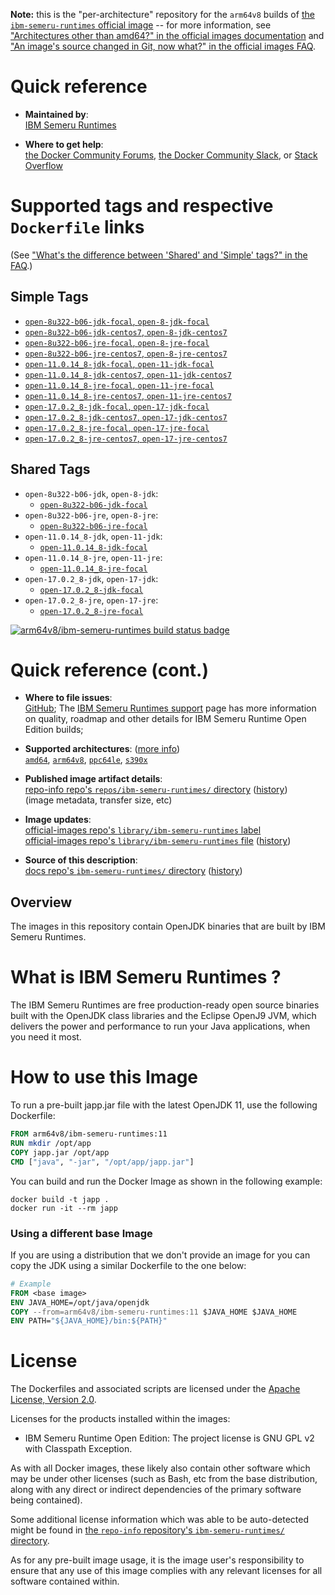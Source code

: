 <!--

********************************************************************************

WARNING:

    DO NOT EDIT "ibm-semeru-runtimes/README.md"

    IT IS AUTO-GENERATED

    (from the other files in "ibm-semeru-runtimes/" combined with a set of templates)

********************************************************************************

-->

**Note:** this is the "per-architecture" repository for the `arm64v8` builds of [the `ibm-semeru-runtimes` official image](https://hub.docker.com/_/ibm-semeru-runtimes) -- for more information, see ["Architectures other than amd64?" in the official images documentation](https://github.com/docker-library/official-images#architectures-other-than-amd64) and ["An image's source changed in Git, now what?" in the official images FAQ](https://github.com/docker-library/faq#an-images-source-changed-in-git-now-what).

# Quick reference

-	**Maintained by**:  
	[IBM Semeru Runtimes](https://github.com/ibmruntimes/semeru-containers)

-	**Where to get help**:  
	[the Docker Community Forums](https://forums.docker.com/), [the Docker Community Slack](https://dockr.ly/slack), or [Stack Overflow](https://stackoverflow.com/search?tab=newest&q=docker)

# Supported tags and respective `Dockerfile` links

(See ["What's the difference between 'Shared' and 'Simple' tags?" in the FAQ](https://github.com/docker-library/faq#whats-the-difference-between-shared-and-simple-tags).)

## Simple Tags

-	[`open-8u322-b06-jdk-focal`, `open-8-jdk-focal`](https://github.com/ibmruntimes/semeru-containers/blob/a474e5b08356b90522fd0e948716222042deabdb/8/jdk/ubuntu/Dockerfile.open.releases.full)
-	[`open-8u322-b06-jdk-centos7`, `open-8-jdk-centos7`](https://github.com/ibmruntimes/semeru-containers/blob/a474e5b08356b90522fd0e948716222042deabdb/8/jdk/centos/Dockerfile.open.releases.full)
-	[`open-8u322-b06-jre-focal`, `open-8-jre-focal`](https://github.com/ibmruntimes/semeru-containers/blob/a474e5b08356b90522fd0e948716222042deabdb/8/jre/ubuntu/Dockerfile.open.releases.full)
-	[`open-8u322-b06-jre-centos7`, `open-8-jre-centos7`](https://github.com/ibmruntimes/semeru-containers/blob/a474e5b08356b90522fd0e948716222042deabdb/8/jre/centos/Dockerfile.open.releases.full)
-	[`open-11.0.14_8-jdk-focal`, `open-11-jdk-focal`](https://github.com/ibmruntimes/semeru-containers/blob/a474e5b08356b90522fd0e948716222042deabdb/11/jdk/ubuntu/Dockerfile.open.releases.full)
-	[`open-11.0.14_8-jdk-centos7`, `open-11-jdk-centos7`](https://github.com/ibmruntimes/semeru-containers/blob/a474e5b08356b90522fd0e948716222042deabdb/11/jdk/centos/Dockerfile.open.releases.full)
-	[`open-11.0.14_8-jre-focal`, `open-11-jre-focal`](https://github.com/ibmruntimes/semeru-containers/blob/a474e5b08356b90522fd0e948716222042deabdb/11/jre/ubuntu/Dockerfile.open.releases.full)
-	[`open-11.0.14_8-jre-centos7`, `open-11-jre-centos7`](https://github.com/ibmruntimes/semeru-containers/blob/a474e5b08356b90522fd0e948716222042deabdb/11/jre/centos/Dockerfile.open.releases.full)
-	[`open-17.0.2_8-jdk-focal`, `open-17-jdk-focal`](https://github.com/ibmruntimes/semeru-containers/blob/a474e5b08356b90522fd0e948716222042deabdb/17/jdk/ubuntu/Dockerfile.open.releases.full)
-	[`open-17.0.2_8-jdk-centos7`, `open-17-jdk-centos7`](https://github.com/ibmruntimes/semeru-containers/blob/a474e5b08356b90522fd0e948716222042deabdb/17/jdk/centos/Dockerfile.open.releases.full)
-	[`open-17.0.2_8-jre-focal`, `open-17-jre-focal`](https://github.com/ibmruntimes/semeru-containers/blob/a474e5b08356b90522fd0e948716222042deabdb/17/jre/ubuntu/Dockerfile.open.releases.full)
-	[`open-17.0.2_8-jre-centos7`, `open-17-jre-centos7`](https://github.com/ibmruntimes/semeru-containers/blob/a474e5b08356b90522fd0e948716222042deabdb/17/jre/centos/Dockerfile.open.releases.full)

## Shared Tags

-	`open-8u322-b06-jdk`, `open-8-jdk`:
	-	[`open-8u322-b06-jdk-focal`](https://github.com/ibmruntimes/semeru-containers/blob/a474e5b08356b90522fd0e948716222042deabdb/8/jdk/ubuntu/Dockerfile.open.releases.full)
-	`open-8u322-b06-jre`, `open-8-jre`:
	-	[`open-8u322-b06-jre-focal`](https://github.com/ibmruntimes/semeru-containers/blob/a474e5b08356b90522fd0e948716222042deabdb/8/jre/ubuntu/Dockerfile.open.releases.full)
-	`open-11.0.14_8-jdk`, `open-11-jdk`:
	-	[`open-11.0.14_8-jdk-focal`](https://github.com/ibmruntimes/semeru-containers/blob/a474e5b08356b90522fd0e948716222042deabdb/11/jdk/ubuntu/Dockerfile.open.releases.full)
-	`open-11.0.14_8-jre`, `open-11-jre`:
	-	[`open-11.0.14_8-jre-focal`](https://github.com/ibmruntimes/semeru-containers/blob/a474e5b08356b90522fd0e948716222042deabdb/11/jre/ubuntu/Dockerfile.open.releases.full)
-	`open-17.0.2_8-jdk`, `open-17-jdk`:
	-	[`open-17.0.2_8-jdk-focal`](https://github.com/ibmruntimes/semeru-containers/blob/a474e5b08356b90522fd0e948716222042deabdb/17/jdk/ubuntu/Dockerfile.open.releases.full)
-	`open-17.0.2_8-jre`, `open-17-jre`:
	-	[`open-17.0.2_8-jre-focal`](https://github.com/ibmruntimes/semeru-containers/blob/a474e5b08356b90522fd0e948716222042deabdb/17/jre/ubuntu/Dockerfile.open.releases.full)

[![arm64v8/ibm-semeru-runtimes build status badge](https://img.shields.io/jenkins/s/https/doi-janky.infosiftr.net/job/multiarch/job/arm64v8/job/ibm-semeru-runtimes.svg?label=arm64v8/ibm-semeru-runtimes%20%20build%20job)](https://doi-janky.infosiftr.net/job/multiarch/job/arm64v8/job/ibm-semeru-runtimes/)

# Quick reference (cont.)

-	**Where to file issues**:  
	[GitHub](https://github.com/ibmruntimes/Semeru-Runtimes/issues); The [IBM Semeru Runtimes support](https://ibm.com/semeru-runtimes) page has more information on quality, roadmap and other details for IBM Semeru Runtime Open Edition builds;

-	**Supported architectures**: ([more info](https://github.com/docker-library/official-images#architectures-other-than-amd64))  
	[`amd64`](https://hub.docker.com/r/amd64/ibm-semeru-runtimes/), [`arm64v8`](https://hub.docker.com/r/arm64v8/ibm-semeru-runtimes/), [`ppc64le`](https://hub.docker.com/r/ppc64le/ibm-semeru-runtimes/), [`s390x`](https://hub.docker.com/r/s390x/ibm-semeru-runtimes/)

-	**Published image artifact details**:  
	[repo-info repo's `repos/ibm-semeru-runtimes/` directory](https://github.com/docker-library/repo-info/blob/master/repos/ibm-semeru-runtimes) ([history](https://github.com/docker-library/repo-info/commits/master/repos/ibm-semeru-runtimes))  
	(image metadata, transfer size, etc)

-	**Image updates**:  
	[official-images repo's `library/ibm-semeru-runtimes` label](https://github.com/docker-library/official-images/issues?q=label%3Alibrary%2Fibm-semeru-runtimes)  
	[official-images repo's `library/ibm-semeru-runtimes` file](https://github.com/docker-library/official-images/blob/master/library/ibm-semeru-runtimes) ([history](https://github.com/docker-library/official-images/commits/master/library/ibm-semeru-runtimes))

-	**Source of this description**:  
	[docs repo's `ibm-semeru-runtimes/` directory](https://github.com/docker-library/docs/tree/master/ibm-semeru-runtimes) ([history](https://github.com/docker-library/docs/commits/master/ibm-semeru-runtimes))

## Overview

The images in this repository contain OpenJDK binaries that are built by IBM Semeru Runtimes.

# What is IBM Semeru Runtimes ?

The IBM Semeru Runtimes are free production-ready open source binaries built with the OpenJDK class libraries and the Eclipse OpenJ9 JVM, which delivers the power and performance to run your Java applications, when you need it most.

# How to use this Image

To run a pre-built japp.jar file with the latest OpenJDK 11, use the following Dockerfile:

```dockerfile
FROM arm64v8/ibm-semeru-runtimes:11
RUN mkdir /opt/app
COPY japp.jar /opt/app
CMD ["java", "-jar", "/opt/app/japp.jar"]
```

You can build and run the Docker Image as shown in the following example:

```console
docker build -t japp .
docker run -it --rm japp
```

### Using a different base Image

If you are using a distribution that we don't provide an image for you can copy the JDK using a similar Dockerfile to the one below:

```dockerfile
# Example
FROM <base image>
ENV JAVA_HOME=/opt/java/openjdk
COPY --from=arm64v8/ibm-semeru-runtimes:11 $JAVA_HOME $JAVA_HOME
ENV PATH="${JAVA_HOME}/bin:${PATH}"
```

# License

The Dockerfiles and associated scripts are licensed under the [Apache License, Version 2.0](http://www.apache.org/licenses/LICENSE-2.0.html).

Licenses for the products installed within the images:

-	IBM Semeru Runtime Open Edition: The project license is GNU GPL v2 with Classpath Exception.

As with all Docker images, these likely also contain other software which may be under other licenses (such as Bash, etc from the base distribution, along with any direct or indirect dependencies of the primary software being contained).

Some additional license information which was able to be auto-detected might be found in [the `repo-info` repository's `ibm-semeru-runtimes/` directory](https://github.com/docker-library/repo-info/tree/master/repos/ibm-semeru-runtimes).

As for any pre-built image usage, it is the image user's responsibility to ensure that any use of this image complies with any relevant licenses for all software contained within.

